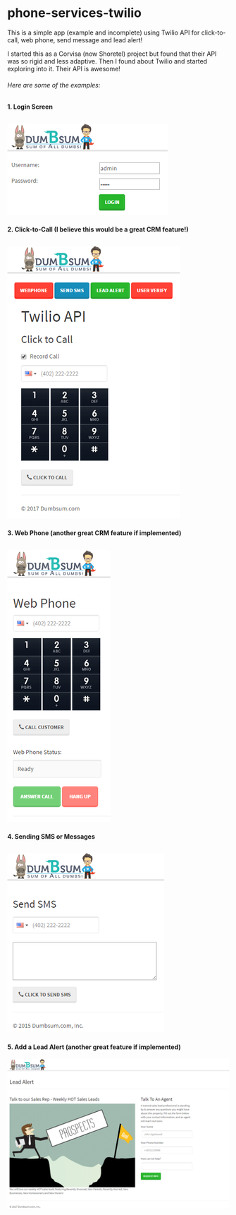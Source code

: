 # phone-services-twilio
This is a simple app (example and incomplete) using Twilio API for click-to-call, web phone, send message and lead alert!

I started this as a Corvisa (now Shoretel) project but found that their API was so rigid and less adaptive. Then I found about Twilio and started exploring into it. Their API is awesome!

###### Here are some of the examples:
#### 1. Login Screen
![alt text](https://raw.githubusercontent.com/anup756/phone-services-twilio/master/images/Login.png)
---
#### 2. Click-to-Call (I believe this would be a great CRM feature!)
![alt text](https://raw.githubusercontent.com/anup756/phone-services-twilio/master/images/Click-to-Call.png)
---
#### 3. Web Phone (another great CRM feature if implemented)
![alt text](https://raw.githubusercontent.com/anup756/phone-services-twilio/master/images/WebPhone.png)
---
#### 4. Sending SMS or Messages
![alt text](https://raw.githubusercontent.com/anup756/phone-services-twilio/master/images/SendSMS.png)
---
#### 5. Add a Lead Alert (another great feature if implemented)
![alt text](https://raw.githubusercontent.com/anup756/phone-services-twilio/master/images/LeadAlert.png)
